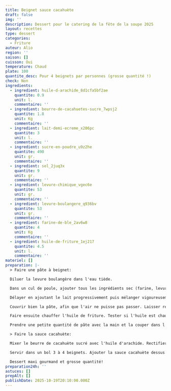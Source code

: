```yaml
---
title: Beignet sauce cacahuète
draft: false
img: ''
description: Dessert pour le catering de la fête de la soupe 2025
layout: recettes
type: dessert
categories:
  - Friture
auteur: Alio
region: ''
saison: []
cuisson: Oui
temperature: Chaud
plate: 100
quantite_desc: Pour 4 beignets par personnes (grosse quantité !)
check: Non
ingredients:
  - ingredient: huile-d-arachide_8d1cfa5bf2ae
    quantite: 0.9
    unit: l.
    commentaire: ''
  - ingredient: beurre-de-cacahuetes-sucre_7wpsj2
    quantite: 1.8
    unit: Kg
    commentaire: ''
  - ingredient: lait-demi-ecreme_x286pc
    quantite: 3
    unit: l.
    commentaire: ''
  - ingredient: sucre-en-poudre_u9z2he
    quantite: 490
    unit: gr.
    commentaire: ''
  - ingredient: sel_2juq3x
    quantite: 9
    unit: gr.
    commentaire: ''
  - ingredient: levure-chimique_vgec6e
    quantite: 53
    unit: gr.
    commentaire: ''
  - ingredient: levure-boulangere_q936bv
    quantite: 53
    unit: gr.
    commentaire: ''
  - ingredient: farine-de-ble_2av6w8
    quantite: 4
    unit: Kg
    commentaire: ''
  - ingredient: huile-de-friture_1ej217
    quantite: 4.5
    unit: l.
    commentaire: ''
materiel: []
preparation: |-
  > Faire une pâte à beignet:

  Diluer la levure boulangère dans l'eau tiède.

  Dans un cul de poule, ajouter tous les ingrédients sec (farine, levures, sel, sucre)

  Délayer en ajoutant le lait progressivement puis mélanger vigoureusement.

  Couvrir bien la pâte, afin que l'air ne puisse pas passer. Laisser reposer la pâte pendant 1 à 2 heures maximum pour qu'elle gonfle.

  Faire ensuite chauffer l'huile de friture. Tester si l'huile est chaude en essayant d'abord de faire frire 1 beignet. Si le beignet remonte directement a la surface, c'est que l'huile est chaude. L’huile ne doit pas être trop chaude car elle doit cuire l’intérieur des beignets mais sans brûler l’extérieur !

  Prendre une petite quantité de pâte avec la main et la couper dans l'huile. Le beignet doit former une boule de la taille d'une balle de ping pong. Faire tourner le beignet dans la friture. Tremper les mains dans l'eau à chaque fois, pour un autre tour de friture.

  > Faire la sauce cacahuète:

  Mixer le beurre de cacahuète sucré avec l'huile d'arachide. Rectifier l'assaisonement.

  Servir dans un bol 3 à 4 beignets. Ajouter la sauce cacahuète dessus. Possibilité de saupoudrer du sucre glace dessus.

  Dessert maxi gourmand et grosse quantité!
preparation24h: ''
astuces: []
prepAlt: []
publishDate: 2025-10-19T20:10:00.000Z
---
```


